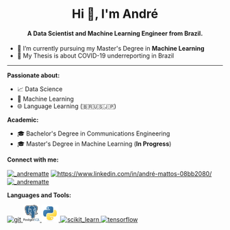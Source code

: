 <h1 align="center">Hi 👋, I'm André</h1>
<h4 align="center">A Data Scientist and Machine Learning Engineer from Brazil.</h3>

- 🔭 I’m currently pursuing my Master's Degree in **Machine Learning**
- 📝 My Thesis is about COVID-19 underreporting in Brazil

***
**Passionate about:**
- 📈 Data Science
- 🤖 Machine Learning
- 🌐 Language Learning (🇧🇷🇺🇸🇯🇵)

**Academic:**
- 🎓 Bachelor's Degree in Communications Engineering
- 🎓 Master's Degree in Machine Learning (**In Progress**)

**Connect with me:**
<p><a href="https://twitter.com/_andrematte" target="blank"><img align="center" src="https://cdn.jsdelivr.net/npm/simple-icons@3.0.1/icons/twitter.svg" alt="_andrematte" height="30" width="40" /></a>
<a href="https://linkedin.com/in/andré-mattos-08bb2080/" target="blank"><img align="center" src="https://cdn.jsdelivr.net/npm/simple-icons@3.0.1/icons/linkedin.svg" alt="https://www.linkedin.com/in/andré-mattos-08bb2080/" height="30" width="40" /></a>
<a href="https://instagram.com/_andrematte" target="blank"><img align="center" src="https://cdn.jsdelivr.net/npm/simple-icons@3.0.1/icons/instagram.svg" alt="_andrematte" height="30" width="40" /></a>
</p>

**Languages and Tools:**
<p align="left"> <a href="https://git-scm.com/" target="_blank"> <img src="https://www.vectorlogo.zone/logos/git-scm/git-scm-icon.svg" alt="git" width="40" height="40"/> </a> <a href="https://www.postgresql.org" target="_blank"> <img src="https://raw.githubusercontent.com/devicons/devicon/master/icons/postgresql/postgresql-original-wordmark.svg" alt="postgresql" width="40" height="40"/> </a> <a href="https://www.python.org" target="_blank"> <img src="https://raw.githubusercontent.com/devicons/devicon/master/icons/python/python-original.svg" alt="python" width="40" height="40"/> </a> <a href="https://scikit-learn.org/" target="_blank"> <img src="https://upload.wikimedia.org/wikipedia/commons/0/05/Scikit_learn_logo_small.svg" alt="scikit_learn" width="40" height="40"/> </a> <a href="https://www.tensorflow.org" target="_blank"> <img src="https://www.vectorlogo.zone/logos/tensorflow/tensorflow-icon.svg" alt="tensorflow" width="40" height="40"/> </a> </p>
